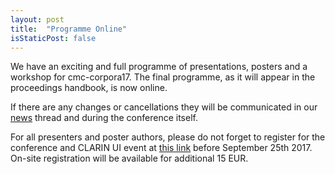 ```yaml
---
layout: post
title:  "Programme Online"
isStaticPost: false
---
```

We have an exciting and full programme of presentations, posters and a workshop
for cmc-corpora17. The final programme, as it will appear in the proceedings
handbook, is now online.

If there are any changes or cancellations they will be communicated in our
[news](/blog) thread and during the conference itself.

For all presenters and poster authors, please do not forget to register for the
conference and CLARIN UI event at [this link](/registration) before September
25th 2017. On-site registration will be available for additional 15 EUR.
